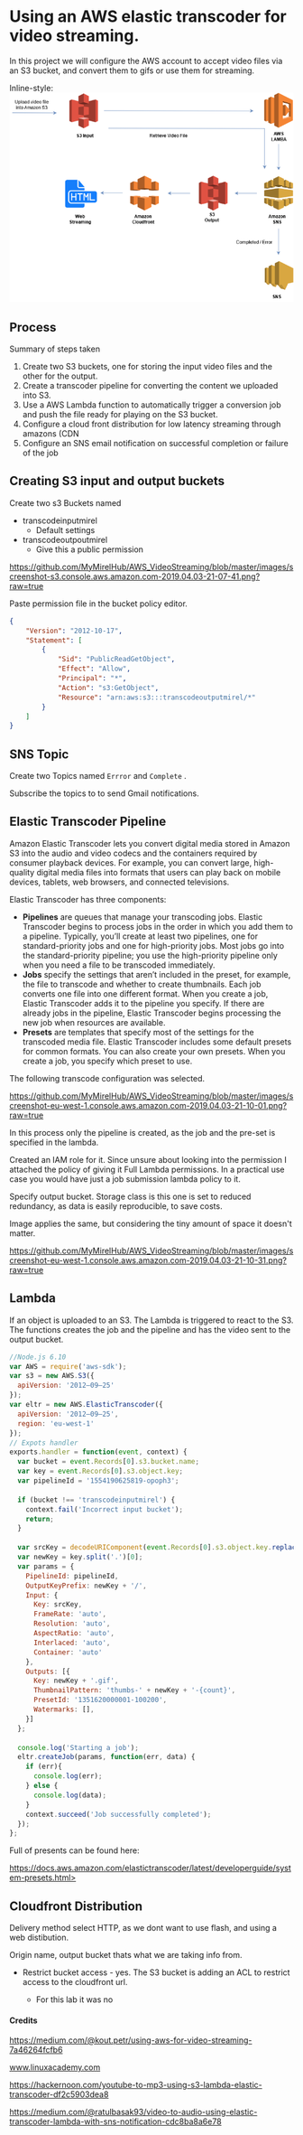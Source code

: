 #  Using an AWS elastic transcoder for video streaming. 

In this project we will configure the AWS account to accept video files via an S3 bucket, and convert them to gifs or use them for streaming. 

Inline-style: 
![alt text](https://github.com/MyMirelHub/AWS_VideoStreaming/blob/master/images/Elastic%20Transcode.png?raw=true "Logo Title Text 1")

## Process 

Summary of steps taken 

1. Create two S3 buckets, one for storing the input video files and the other for the output. 
2. Create a transcoder pipeline for converting the content we uploaded into S3.
3. Use a AWS Lambda function to automatically trigger a conversion job and push the file ready for playing on the S3 bucket.
4. Configure a cloud front distribution for low latency streaming through amazons (CDN
5. Configure an SNS email notification on successful completion or failure of the job

## Creating S3 input and output buckets

 Create two s3 Buckets named

- transcodeinputmirel
  - Default settings
- transcodeoutpoutmirel 
  - Give this a public permission
  
https://github.com/MyMirelHub/AWS_VideoStreaming/blob/master/images/screenshot-s3.console.aws.amazon.com-2019.04.03-21-07-41.png?raw=true

Paste permission file in the bucket policy editor. 

```json
{
    "Version": "2012-10-17",
    "Statement": [
        {
            "Sid": "PublicReadGetObject",
            "Effect": "Allow",
            "Principal": "*",
            "Action": "s3:GetObject",
            "Resource": "arn:aws:s3:::transcodeoutputmirel/*"
        }
    ]
}
```



## SNS Topic 

Create two Topics named ```Errror``` and ```Complete``` . 

Subscribe the topics to to send Gmail notifications. 



## Elastic Transcoder Pipeline

Amazon Elastic Transcoder lets you convert digital media stored in Amazon S3 into the audio and video codecs and the containers required by consumer playback devices. For example, you can convert large, high-quality digital media files into formats that users can play back on mobile devices, tablets, web browsers, and connected televisions.

Elastic Transcoder has three components:

- **Pipelines** are queues that manage your transcoding jobs. Elastic Transcoder begins to process jobs in the order in which you add them to a pipeline. Typically, you’ll create at least two pipelines, one for standard-priority jobs and one for high-priority jobs. Most jobs go into the standard-priority pipeline; you use the high-priority pipeline only when you need a file to be transcoded immediately.
- **Jobs** specify the settings that aren’t included in the preset, for example, the file to transcode and whether to create thumbnails. Each job converts one file into one different format. When you create a job, Elastic Transcoder adds it to the pipeline you specify. If there are already jobs in the pipeline, Elastic Transcoder begins processing the new job when resources are available.
- **Presets** are templates that specify most of the settings for the transcoded media file. Elastic Transcoder includes some default presets for common formats. You can also create your own presets. When you create a job, you specify which preset to use.



The following transcode configuration was selected. 

https://github.com/MyMirelHub/AWS_VideoStreaming/blob/master/images/screenshot-eu-west-1.console.aws.amazon.com-2019.04.03-21-10-01.png?raw=true

In this process only the pipeline is created, as the job and the pre-set is specified in the lambda. 

Created an IAM role for it. Since unsure about looking into the permission I attached the policy of giving it Full Lambda permissions. In a practical use case you would have just a job submission lambda policy to it. 

Specify output bucket. Storage class is this one is set to reduced redundancy, as data is easily reproducible, to save costs. 

 Image applies the same, but considering the tiny amount of space it doesn't matter. 

https://github.com/MyMirelHub/AWS_VideoStreaming/blob/master/images/screenshot-eu-west-1.console.aws.amazon.com-2019.04.03-21-10-31.png?raw=true


## Lambda 

If an object is uploaded to an S3. The Lambda is triggered to react to the S3. The functions creates the job and the pipeline and has the video sent to the output bucket. 

```js
//Node.js 6.10 
var AWS = require('aws-sdk');
var s3 = new AWS.S3({
  apiVersion: '2012–09–25'
});
var eltr = new AWS.ElasticTranscoder({
  apiVersion: '2012–09–25',
  region: 'eu-west-1'
});
// Expots handler 
exports.handler = function(event, context) {
  var bucket = event.Records[0].s3.bucket.name;
  var key = event.Records[0].s3.object.key;
  var pipelineId = '1554190625819-opoph3';

  if (bucket !== 'transcodeinputmirel') {
    context.fail('Incorrect input bucket');
    return;
  }
  
  var srcKey = decodeURIComponent(event.Records[0].s3.object.key.replace(/\+/g, " ")); // the object may have spaces  
  var newKey = key.split('.')[0];
  var params = {
    PipelineId: pipelineId,
    OutputKeyPrefix: newKey + '/',
    Input: {
      Key: srcKey,
      FrameRate: 'auto',
      Resolution: 'auto',
      AspectRatio: 'auto',
      Interlaced: 'auto',
      Container: 'auto'
    },
    Outputs: [{
      Key: newKey + '.gif',
      ThumbnailPattern: 'thumbs-' + newKey + '-{count}',
      PresetId: '1351620000001-100200',
      Watermarks: [],
    }]
  };
 
  console.log('Starting a job');
  eltr.createJob(params, function(err, data) {
    if (err){
      console.log(err);
    } else {
      console.log(data);
    }
    context.succeed('Job successfully completed');
  });
};
```

Full of presents can be found here: 

https://docs.aws.amazon.com/elastictranscoder/latest/developerguide/system-presets.html>

## Cloudfront Distribution 

Delivery method select HTTP, as we dont want to use flash, and using a web distibution. 

Origin name, output bucket thats what we are taking info from. 

- Restrict bucket access - yes.  The S3 bucket is adding an ACL to restrict access to the cloudfront url. 

  - For this lab it was no

  

#### Credits

<https://medium.com/@kout.petr/using-aws-for-video-streaming-7a46264fcfb6>

www.linuxacademy.com

<https://hackernoon.com/youtube-to-mp3-using-s3-lambda-elastic-transcoder-df2c5903dea8>

<https://medium.com/@ratulbasak93/video-to-audio-using-elastic-transcoder-lambda-with-sns-notification-cdc8ba8a6e78>

 
